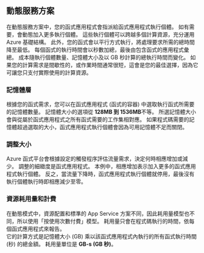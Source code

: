 ## <a name="dynamic-service-plan"></a>動態服務方案
在動態服務方案中，您的函式應用程式會指派給函式應用程式執行個體。 如有需要，會動態加入更多執行個體。
這些執行個體可以跨越多個計算資源，充分運用 Azure 基礎結構。 此外，您的函式會以平行方式執行，將處理要求所需的總時間降至最低。 每個函式的執行時間會以秒數加總，最後由包含函式的應用程式彙總。 成本隨執行個體數量、記憶體大小及以 GB 秒計算的總執行時間而變化。 如果您的計算需求是間歇性的，或作業時間通常很短，這會是您的最佳選擇，因為它可讓您只支付實際使用的計算資源。   

### <a name="memory-tier"></a>記憶體層
根據您的函式需求，您可以在函式應用程式 (函式的容器) 中選取執行函式所需要的記憶體數量。
記憶體大小的選項從 **128MB 到 1536MB**不等。 所選記憶體大小會與從屬於函式應用程式之所有函式需要的工作集相對應。 如果程式碼需要的記憶體超過選取的大小，函式應用程式執行個體會因為可用記憶體不足而關閉。

### <a name="scaling"></a>調整大小
Azure 函式平台會根據設定的觸發程序評估流量需求，決定何時相應增加或減少。 調整的細緻度是函式應用程式。 本例中，相應增加表示加入更多的函式應用程式執行個體。 反之，當流量下降時，函式應用程式執行個體就停用，最後沒有執行個體執行時即相應減少至零。  

### <a name="resource-consumption-and-billing"></a>資源耗用量和計費
在動態模式中，資源配置和標準的 App Service 方案不同，因此耗用量模型也不同，所以使用「按使用次數付費」模型。 耗用量只會在程式碼執行的時間，依每個函式應用程式來報告。  
它的計算方式是記憶體大小 (GB) 乘以該函式應用程式內執行的所有函式執行時間 (秒) 的總金額。 耗用量單位是 **GB-s (GB 秒)**。



<!--HONumber=Jan17_HO3-->


